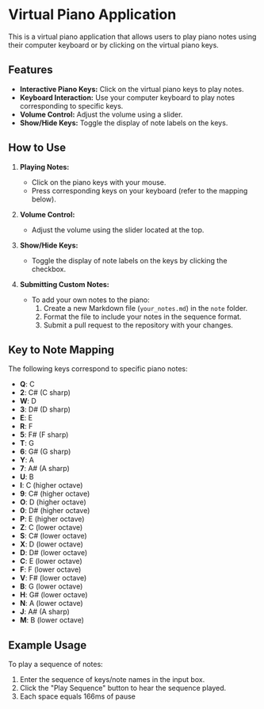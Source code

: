 # Virtual Piano Application

This is a virtual piano application that allows users to play piano notes using their computer keyboard or by clicking on the virtual piano keys.

## Features

- **Interactive Piano Keys:** Click on the virtual piano keys to play notes.
- **Keyboard Interaction:** Use your computer keyboard to play notes corresponding to specific keys.
- **Volume Control:** Adjust the volume using a slider.
- **Show/Hide Keys:** Toggle the display of note labels on the keys.

## How to Use

1. **Playing Notes:**
   - Click on the piano keys with your mouse.
   - Press corresponding keys on your keyboard (refer to the mapping below).

2. **Volume Control:**
   - Adjust the volume using the slider located at the top.

3. **Show/Hide Keys:**
   - Toggle the display of note labels on the keys by clicking the checkbox.

4. **Submitting Custom Notes:**
   - To add your own notes to the piano:
     1. Create a new Markdown file (`your_notes.md`) in the `note` folder.
     2. Format the file to include your notes in the sequence format.
     3. Submit a pull request to the repository with your changes.

## Key to Note Mapping

The following keys correspond to specific piano notes:

- **Q**: C
- **2**: C# (C sharp)
- **W**: D
- **3**: D# (D sharp)
- **E**: E
- **R**: F
- **5**: F# (F sharp)
- **T**: G
- **6**: G# (G sharp)
- **Y**: A
- **7**: A# (A sharp)
- **U**: B
- **I**: C (higher octave)
- **9**: C# (higher octave)
- **O**: D (higher octave)
- **0**: D# (higher octave)
- **P**: E (higher octave)
- **Z**: C (lower octave)
- **S**: C# (lower octave)
- **X**: D (lower octave)
- **D**: D# (lower octave)
- **C**: E (lower octave)
- **F**: F (lower octave)
- **V**: F# (lower octave)
- **B**: G (lower octave)
- **H**: G# (lower octave)
- **N**: A (lower octave)
- **J**: A# (A sharp)
- **M**: B (lower octave)

## Example Usage

To play a sequence of notes:
1. Enter the sequence of keys/note names in the input box.
2. Click the "Play Sequence" button to hear the sequence played.
3. Each space equals 166ms of pause


<!--

green 

c - c
C - 2
d - w 
D - 3
e - e
f - r
F -5
g -t
G -6
a -y
A -7
b- u

red

c - i
C - 9
d - o 
D - 0
e - p
f - z
F -S
g -x
G -D
a -c
A -F
b- v

orange

c -b
C - h
d - n 
D - j
e - m

-->